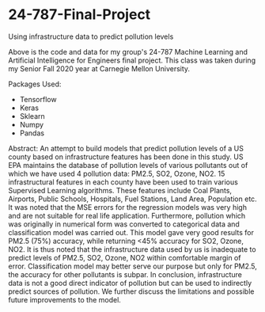# 24-787-Final-Project
Using infrastructure data to predict pollution levels

Above is the code and data for my group's 24-787 Machine Learning and Artificial Intelligence for Engineers final project. This class was taken during my Senior Fall 2020 year at Carnegie Mellon University. 

Packages Used:
- Tensorflow
- Keras
- Sklearn
- Numpy
- Pandas


Abstract: 
An attempt to build models that predict pollution levels of a US county based on infrastructure features has been done in this study. US EPA maintains the database of pollution levels of various pollutants out of which we have used 4 pollution data: PM2.5, SO2, Ozone, NO2. 15 infrastructural features in each county have been used to train various Supervised Learning algorithms. These features include Coal Plants, Airports, Public Schools, Hospitals, Fuel Stations, Land Area, Population etc. It was noted that the MSE errors for the regression models was very high and are not suitable for real life application. Furthermore, pollution which was originally in numerical form was converted to categorical data and classification model was carried out. This model gave very good results for PM2.5 (75%) accuracy, while returning <45% accuracy for SO2, Ozone, NO2. It is thus noted that the infrastructure data used by us is inadequate to predict levels of PM2.5, SO2, Ozone, NO2 within comfortable margin of error. Classification model may better serve our purpose but only for PM2.5, the accuracy for other pollutants is subpar. In conclusion, infrastructure data is not a good direct indicator of pollution but can be used to indirectly predict sources of pollution. We further discuss the limitations and possible future improvements to the model.
